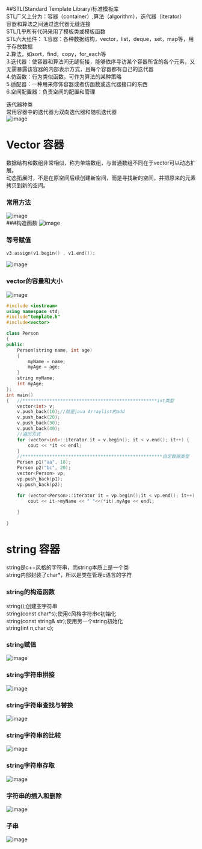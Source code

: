 ##STL(Standard Template Library)标准模板库  
STL广义上分为：容器（container）,算法（algorithm），迭代器（iterator）  
容器和算法之间通过迭代器无缝连接  
STL几乎所有代码采用了模板类或模板函数  
STL六大组件：
1.容器：各种数据结构，vector，list，deque，set，map等，用于存放数据  
2.算法，如sort，find，copy，for_each等  
3.迭代器：使容器和算法间无缝衔接，能够依序寻访某个容器所含的各个元素，又无需暴露该容器的内部表示方式，且每个容器都有自己的迭代器    
4.仿函数：行为类似函数，可作为算法的某种策略  
5.适配器：一种用来修饰容器或者仿函数或迭代器接口的东西  
6.空间配置器：负责空间的配置和管理  

迭代器种类  
常用容器中的迭代器为双向迭代器和随机迭代器  
![image](https://user-images.githubusercontent.com/83968454/206591298-150f9b1b-2cba-42d6-ae19-c0232515f3e6.png)  
# Vector 容器
数据结构和数组非常相似，称为单端数组，与普通数组不同在于vector可以动态扩展。  
动态拓展时，不是在原空间后续创建新空间，而是寻找新的空间，并把原来的元素拷贝到新的空间。  
### 常用方法
![image](https://user-images.githubusercontent.com/83968454/206596781-ea8911b1-d7e7-41e8-a5c2-df99438dea0c.png)  
###构造函数
![image](https://user-images.githubusercontent.com/83968454/206597082-21489e6e-7a61-4970-8fa3-78121f7a62cb.png)  
### 等号赋值
```c++
v3.assign(v1.begin() , v1.end());
```
![image](https://user-images.githubusercontent.com/83968454/206597427-7fb10442-aafc-4d9f-a09d-20a6d46dd537.png)  
### vector的容量和大小
![image](https://user-images.githubusercontent.com/83968454/206597953-eafddb5c-03e9-4a5d-8982-98d70b638abc.png)  


```c++
#include <iostream>
using namespace std;
#include"template.h"
#include<vector>

class Person
{
public:
    Person(string name, int age)
    {
        myName = name;
        myAge = age;
    }
    string myName;
    int myAge;
};
int main()
{   //**************************************************int类型
    vector<int> v;
    v.push_back(10);//就是java Arraylist的add
    v.push_back(20);
    v.push_back(30);
    v.push_back(40);
    //遍历方式
    for (vector<int>::iterator it = v.begin(); it < v.end(); it++) {
        cout << *it << endl;
    }
    //****************************************************自定数据类型
    Person p1("aa", 18);
    Person p2("bc", 20);
    vector<Person> vp;
    vp.push_back(p1);
    vp.push_back(p2);

    for (vector<Person>::iterator it = vp.begin();it < vp.end(); it++) {
        cout << it->myName << " "<<(*it).myAge << endl;
        
    }
    
}
```
# string 容器
string是c++风格的字符串，而string本质上是一个类  
string内部封装了char*，所以是类在管理c语言的字符  
### string的构造函数
string();创建空字符串  
string(const char\*s);使用c风格字符串c初始化  
string(const string& str);使用另一个string初始化  
string(int n,char c);  
### string赋值
![image](https://user-images.githubusercontent.com/83968454/206595145-fff3a46c-5033-4d7d-b9a1-603764e39df3.png)  
### string字符串拼接  
![image](https://user-images.githubusercontent.com/83968454/206595306-295f5af5-abe7-4b88-a120-9736bf8a0146.png)  
### string字符串查找与替换
![image](https://user-images.githubusercontent.com/83968454/206595560-f98f9194-ef38-4dcf-8c05-d95b9a749b08.png)  
### string字符串的比较
![image](https://user-images.githubusercontent.com/83968454/206595688-a2ab623d-d532-4cb0-b42a-641dfcc341ef.png)  
### string字符串存取
![image](https://user-images.githubusercontent.com/83968454/206595774-98c1954c-7114-47dd-9afb-dcde98cad6cd.png)  
### 字符串的插入和删除
![image](https://user-images.githubusercontent.com/83968454/206595890-264754fa-dd12-4615-bf5b-f6d234acf88d.png)  
### 子串
![image](https://user-images.githubusercontent.com/83968454/206595956-63924037-09d1-4a9d-8292-d4cb484525ec.png)  


 




